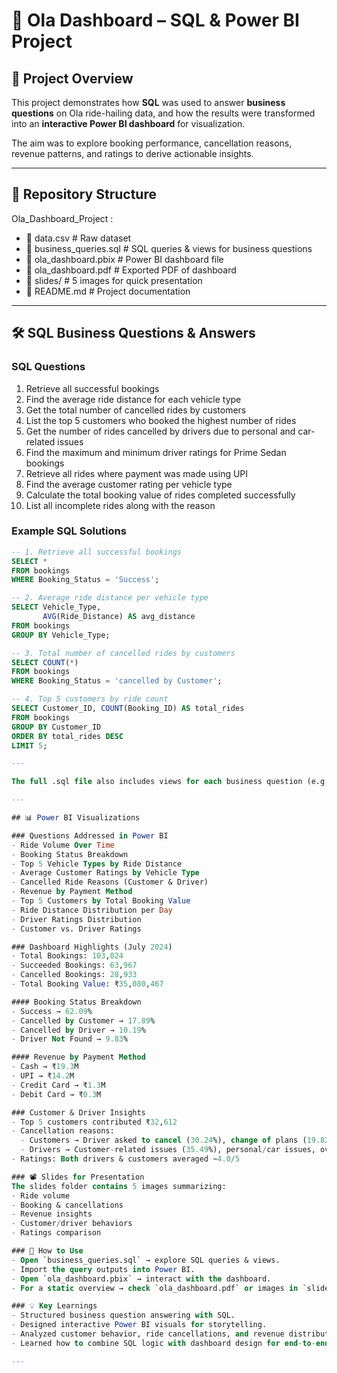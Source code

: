 # 🚖 Ola Dashboard – SQL & Power BI Project  

## 📌 Project Overview  
This project demonstrates how **SQL** was used to answer **business questions** on Ola ride-hailing data, and how the results were transformed into an **interactive Power BI dashboard** for visualization.  

The aim was to explore booking performance, cancellation reasons, revenue patterns, and ratings to derive actionable insights.  

---

## 📂 Repository Structure  
Ola_Dashboard_Project :
- 📄 data.csv # Raw dataset
- 📄 business_queries.sql # SQL queries & views for business questions
- 📄 ola_dashboard.pbix # Power BI dashboard file
- 📄 ola_dashboard.pdf # Exported PDF of dashboard
- 📁 slides/ # 5 images for quick presentation
- 📄 README.md # Project documentation

---

## 🛠️ SQL Business Questions & Answers  

### SQL Questions  
1. Retrieve all successful bookings  
2. Find the average ride distance for each vehicle type  
3. Get the total number of cancelled rides by customers  
4. List the top 5 customers who booked the highest number of rides  
5. Get the number of rides cancelled by drivers due to personal and car-related issues  
6. Find the maximum and minimum driver ratings for Prime Sedan bookings  
7. Retrieve all rides where payment was made using UPI  
8. Find the average customer rating per vehicle type  
9. Calculate the total booking value of rides completed successfully  
10. List all incomplete rides along with the reason  

### Example SQL Solutions  
```sql
-- 1. Retrieve all successful bookings
SELECT * 
FROM bookings 
WHERE Booking_Status = 'Success';

-- 2. Average ride distance per vehicle type
SELECT Vehicle_Type, 
       AVG(Ride_Distance) AS avg_distance
FROM bookings
GROUP BY Vehicle_Type;

-- 3. Total number of cancelled rides by customers
SELECT COUNT(*) 
FROM bookings 
WHERE Booking_Status = 'cancelled by Customer';

-- 4. Top 5 customers by ride count
SELECT Customer_ID, COUNT(Booking_ID) AS total_rides
FROM bookings
GROUP BY Customer_ID
ORDER BY total_rides DESC
LIMIT 5;

---

The full .sql file also includes views for each business question (e.g., Successful_Bookings, Top_5_Customers, UPI_Payment) to modularize the workflow.

---

## 📊 Power BI Visualizations

### Questions Addressed in Power BI
- Ride Volume Over Time
- Booking Status Breakdown
- Top 5 Vehicle Types by Ride Distance
- Average Customer Ratings by Vehicle Type
- Cancelled Ride Reasons (Customer & Driver)
- Revenue by Payment Method
- Top 5 Customers by Total Booking Value
- Ride Distance Distribution per Day
- Driver Ratings Distribution
- Customer vs. Driver Ratings

### Dashboard Highlights (July 2024)
- Total Bookings: 103,024
- Succeeded Bookings: 63,967
- Cancelled Bookings: 28,933
- Total Booking Value: ₹35,080,467

#### Booking Status Breakdown
- Success → 62.09%
- Cancelled by Customer → 17.89%
- Cancelled by Driver → 10.19%
- Driver Not Found → 9.83%

#### Revenue by Payment Method
- Cash → ₹19.3M
- UPI → ₹14.2M
- Credit Card → ₹1.3M
- Debit Card → ₹0.3M

### Customer & Driver Insights
- Top 5 customers contributed ₹32,612
- Cancellation reasons:
  - Customers → Driver asked to cancel (30.24%), change of plans (19.82%), wrong address, etc.
  - Drivers → Customer-related issues (35.49%), personal/car issues, overcapacity, etc.
- Ratings: Both drivers & customers averaged ~4.0/5

### 📽️ Slides for Presentation
The slides folder contains 5 images summarizing:
- Ride volume
- Booking & cancellations
- Revenue insights
- Customer/driver behaviors
- Ratings comparison

### 🚀 How to Use
- Open `business_queries.sql` → explore SQL queries & views.
- Import the query outputs into Power BI.
- Open `ola_dashboard.pbix` → interact with the dashboard.
- For a static overview → check `ola_dashboard.pdf` or images in `slides/`.

### 💡 Key Learnings
- Structured business question answering with SQL.
- Designed interactive Power BI visuals for storytelling.
- Analyzed customer behavior, ride cancellations, and revenue distribution.
- Learned how to combine SQL logic with dashboard design for end-to-end analytics.

---